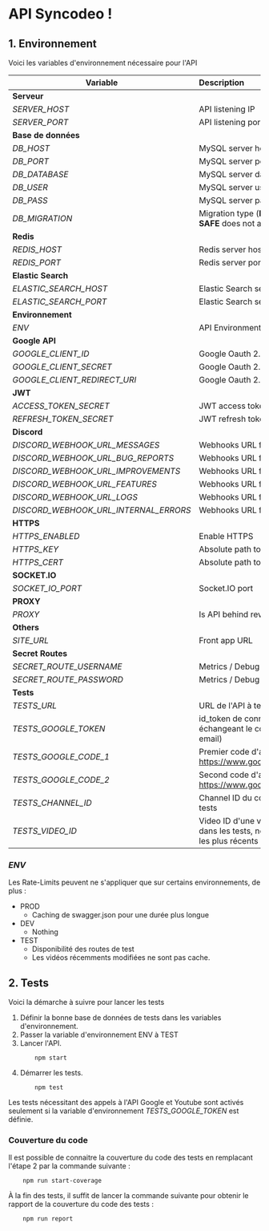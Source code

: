 # API Syncodeo !

## 1. Environnement

Voici les variables d'environnement nécessaire pour l'API

| Variable               | Description   | Exemple | Défaut |
| ---------------------- |:------------- |:------- |:------ |
| **Serveur**            |               |         |        |
| *SERVER_HOST*          | API listening IP | 0.0.0.0 | localhost |
| *SERVER_PORT*          | API listening port | 1337    | 1337   |
| **Base de données**    |               |         |        |
| *DB_HOST*              | MySQL server host | localhost | localhost |
| *DB_PORT*              | MySQL server port | 1234    | 3306   |
| *DB_DATABASE*          | MySQL server database name (should exists) | syncodeo | syncodeo |
| *DB_USER*              | MySQL server username | root | root |
| *DB_PASS*              | MySQL server password | root |      |
| *DB_MIGRATION*         | Migration type (**DROP** delete everything on startup, **SAFE** does not affect data) | SAFE | SAFE |
| **Redis**              |               |         |        |
| *REDIS_HOST*           | Redis server host | localhost | localhost |
| *REDIS_PORT*           | Redis server port | 1234    | 9200   |
| **Elastic Search**     |               |         |        |
| *ELASTIC_SEARCH_HOST*  | Elastic Search server host | localhost | localhost |
| *ELASTIC_SEARCH_PORT*  | Elastic Search server port | 1234 | 9200 |
| **Environnement**      |               |         |        |
| *ENV*                  | API Environment (**PROD**, **DEV**, **TEST**) | PROD | PROD |
| **Google API**         |               |         |        |
| *GOOGLE_CLIENT_ID*     | Google Oauth 2.0 client ID |   |        |
| *GOOGLE_CLIENT_SECRET* | Google Oauth 2.0 client secret |      |        |
| *GOOGLE_CLIENT_REDIRECT_URI* | Google Oauth 2.0 client redirect URL | http://localhost:3000 | |
| **JWT**                |               |         |        |
| *ACCESS_TOKEN_SECRET*  | JWT access token secret | o9ir6nPd4ds0 | |
| *REFRESH_TOKEN_SECRET* | JWT refresh token secret | p7h9SB5gD48kh | |
| **Discord**            |               |         |        |
| *DISCORD_WEBHOOK_URL_MESSAGES* | Webhooks URL for messages channel | https://discordapp.com/api/webhooks/CHANNEL_ID/HOOK_ID | |
| *DISCORD_WEBHOOK_URL_BUG_REPORTS* | Webhooks URL for bug reports channel | https://discordapp.com/api/webhooks/CHANNEL_ID/HOOK_ID | |
| *DISCORD_WEBHOOK_URL_IMPROVEMENTS* | Webhooks URL for improvements channel | https://discordapp.com/api/webhooks/CHANNEL_ID/HOOK_ID | |
| *DISCORD_WEBHOOK_URL_FEATURES* | Webhooks URL for features channel | https://discordapp.com/api/webhooks/CHANNEL_ID/HOOK_ID | |
| *DISCORD_WEBHOOK_URL_LOGS* | Webhooks URL for logs channel | https://discordapp.com/api/webhooks/CHANNEL_ID/HOOK_ID | |
| *DISCORD_WEBHOOK_URL_INTERNAL_ERRORS* | Webhooks URL for internal errors channel | https://discordapp.com/api/webhooks/CHANNEL_ID/HOOK_ID | |
| **HTTPS**              |               |         |        |
| *HTTPS_ENABLED*        | Enable HTTPS | TRUE | FALSE |
| *HTTPS_KEY*            | Absolute path to SSL private key (privkey.pem) | /home/privkey.pem | |
| *HTTPS_CERT*           | Absolute path to SSL certificate (fullchain.pem) | /home/fullchain.pem | |
| **SOCKET.IO**          |               |         |        |
| *SOCKET_IO_PORT*       | Socket.IO port | 1234 | 1338  |
| **PROXY**              |               |         |        |
| *PROXY*                | Is API behind reverse proxy ? | TRUE | FALSE |
| **Others**             |               |         |        |
| *SITE_URL*             | Front app URL | localhost | https://syncodeo.io |
| **Secret Routes**      |               |         |        |
| *SECRET_ROUTE_USERNAME* | Metrics / Debug routes basic auth username | user | *generated* |
| *SECRET_ROUTE_PASSWORD* | Metrics / Debug routes basic auth password | pass | *generated* |
| **Tests**              |               |         |        |
| *TESTS_URL*            | URL de l'API à tester | |        |
| *TESTS_GOOGLE_TOKEN*   | id_token de connexion Google, accessible en échangeant le code d'authorisation (scope: profile email) | | |
| *TESTS_GOOGLE_CODE_1*  | Premier code d'authorisation Google (scope: https://www.googleapis.com/auth/youtube.readonly) | | |
| *TESTS_GOOGLE_CODE_2*  | Second code d'authorisation Google (scope: https://www.googleapis.com/auth/youtube.readonly) | | |
| *TESTS_CHANNEL_ID*     | Channel ID du compte Youtube connecté dans les tests | | |
| *TESTS_VIDEO_ID*       | Video ID d'une vidéo du compte Youtube connecté dans les tests, nécessite d'être dans les 50 uploads les plus récents | | |

### *ENV*

Les Rate-Limits peuvent ne s'appliquer que sur certains environnements, de plus :   

* PROD
    - Caching de swagger.json pour une durée plus longue
* DEV
    - Nothing
* TEST
    - Disponibilité des routes de test
    - Les vidéos récemments modifiées ne sont pas cache.

## 2. Tests

Voici la démarche à suivre pour lancer les tests

1. Définir la bonne base de données de tests dans les variables d'environnement.
2. Passer la variable d'environnement ENV à TEST
3. Lancer l'API.   
    ```
        npm start
    ```
4. Démarrer les tests.   
    ```
        npm test
    ```

Les tests nécessitant des appels à l'API Google et Youtube sont activés seulement si la variable d'environnement *TESTS_GOOGLE_TOKEN* est définie.

### Couverture du code

Il est possible de connaitre la couverture du code des tests en remplacant l'étape 2 par la commande suivante :   
```
    npm run start-coverage
```

À la fin des tests, il suffit de lancer la commande suivante pour obtenir le rapport de la couverture du code des tests :   
```
    npm run report
```